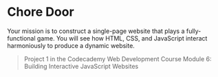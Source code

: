 # Chore Door

Your mission is to construct a single-page website that plays a fully-functional game. You will see how HTML, CSS, and JavaScript interact harmoniously to produce a dynamic website.

> Project 1 in the Codecademy Web Development Course Module 6: Building Interactive JavaScript Websites